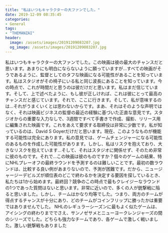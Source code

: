 ```yaml
---
title: "私はいつもキャラクターの大ファンでした。"
date: 2019-12-09 08:35:45
categories:
- General
tags:
- "THEMANZAI"
header:
  image: /assets/images/20191209083207.jpg
  og_image: /assets/images/20191209083207.jpg
---
```


私はいつもキャラクターの大ファンでした。この映画は彼の最大のチャンスだと思います。あまりにも明白にならないように願っていますが…すべての映画がそうであるように、監督としてのタフな映画になる可能性があることを知っています。私はスタジオがその椅子にいる私と同じ波長にあることを知っています。今の時点で、これが時間だと思うのは彼だけだと思います。私はまだ信じています。そして、上で述べたように、もし彼が正しければ、これは彼にとって最高のチャンスだと感じています。それで、ここに行きます。そして、私が意味するのは…それがうまくいくとは思わないからです。まあ、それはそのような声明ではなく、それは映画ビジネスの監督の最近の経験に基づいた正直な意見です。スタジオからの重要な入力なしで、3週間ですべて手書きで作成、撮影、リリース用に編集された映画です。これをあえて要求する取締役は非常に少数です。私が知っているのは、David S Goyerだけだと思います。現在、このようなものが機能する可能性は完全にあります。私の意見では、ゲームチェンジャーになる可能性のあるものを作成した可能性があります。しかし、私はリスクを抱えており、大きなリスクを抱えています…そして、それはスタジオに関係せず、そのため非常に彼のものです。それで…この映画は彼のものですか？個々のゲームの結果、特にNHLプレーオフの最終ラウンドを予測するのは難しいことです。最初の数ラウンドは、比較する良い例があまりないので、予測が困難です。だから、ニュージャージーデビルズが順位表のどこで終わるかを決定する要因を探しているとき、私たちは1から始めます。最終回？競争のこの時点で最もクレイジーなラウンドの1つであった質問はないと思います。非常に近いので、多くの人が銃撃戦に陥ると思いました。しかし、チームはかなり均等でした。つまり、両方のチームが得点するチャンスが十分にあり、どのチームがコインフリップに勝ったかは重要ではありませんでした。 NHLのレギュラーシーズンに最もよく似たゲームは、アイシングの終わりまででさえ、サンノゼサメとニューヨークレンジャーズの間のシリーズでした。どちらも強力なチームであり、各ゲームで激しく戦いました。激しい銃撃戦もありました
